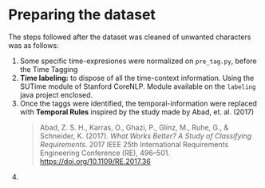 # Preparing the dataset

The steps followed after the dataset was cleaned of unwanted characters was as follows:

1. Some specific time-expresiones were normalized on `pre_tag.py`, before the Time Tagging
2. **Time labeling:** to dispose of all the time-context information. Using the SUTime module of Stanford CoreNLP. Module available on the `labeling` java project enclosed.
3. Once the taggs were identified, the temporal-information were replaced with **Temporal Rules** inspired by the study made by Abad, et. al. (2017)
   > Abad, Z. S. H., Karras, O., Ghazi, P., Glinz, M., Ruhe, G., & Schneider, K. (2017). _What Works Better? A Study of Classifying Requirements_. 2017 IEEE 25th International Requirements Engineering Conference (RE), 496–501. https://doi.org/10.1109/RE.2017.36 
4. 